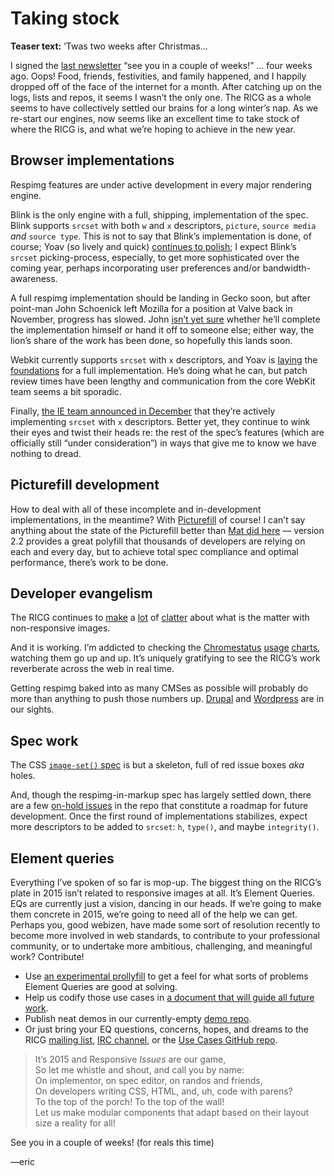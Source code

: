 # Taking stock

**Teaser text:** ’Twas two weeks after Christmas...


I signed the [last newsletter](https://github.com/ResponsiveImagesCG/newsletters/blob/master/RICG-newsletter-2014-12-12.md) “see you in a couple of weeks!” ... four weeks ago. Oops! Food, friends, festivities, and family happened, and I happily dropped off of the face of the internet for a month. After catching up on the logs, lists and repos, it seems I wasn’t the only one. The RICG as a whole seems to have collectively settled our brains for a long winter’s nap. As we re-start our engines, now seems like an excellent time to take stock of where the RICG is, and what we’re hoping to achieve in the new year.


## Browser implementations

Respimg features are under active development in every major rendering engine.

Blink is the only engine with a full, shipping, implementation of the spec. Blink supports `srcset` with both `w` and `x` descriptors, `picture`, `source media` *and* `source type`. This is not to say that Blink’s implementation is done, of course; Yoav (so lively and quick) [continues to polish](https://codereview.chromium.org/839783002/); I expect Blink’s `srcset` picking-process, especially, to get more sophisticated over the coming year, perhaps incorporating user preferences and/or bandwidth-awareness.

A full respimg implementation should be landing in Gecko soon, but after point-man John Schoenick left Mozilla for a position at Valve back in November, progress has slowed. John [isn’t yet sure](http://ircbot.responsiveimages.org/bot/log/respimg/2015-01-08#T107603) whether he’ll complete the implementation himself or hand it off to someone else; either way, the lion’s share of the work has been done, so hopefully this lands soon.

Webkit currently supports `srcset` with `x` descriptors, and Yoav is [laying](https://bugs.webkit.org/show_bug.cgi?id=137496) the [foundations](https://bugs.webkit.org/show_bug.cgi?id=134488) for a full implementation. He’s doing what he can, but patch review times have been lengthy and communication from the core WebKit team seems a bit sporadic.

Finally, [the IE team announced in December](http://blogs.msdn.com/b/ie/archive/2014/12/08/status-roadmap-update-srcset-lt-main-gt-element-and-date-inputs-in-development.aspx) that they’re actively implementing `srcset` with `x` descriptors. Better yet, they continue to wink their eyes and twist their heads re: the rest of the spec’s features (which are officially still “under consideration”) in ways that give me to know we have nothing to dread.


## Picturefill development

How to deal with all of these incomplete and in-development implementations, in the meantime? With [Picturefill](https://github.com/scottjehl/picturefill) of course! I can’t say anything about the state of the Picturefill better than [Mat did here](https://github.com/scottjehl/picturefill/issues/374) — version 2.2 provides a great polyfill that thousands of developers are relying on each and every day, but to achieve total spec compliance and optimal performance, there’s work to be done.


## Developer evangelism

The RICG continues to [make](https://twitter.com/jeremiahjmartin/status/542775285049876480) a [lot](http://aneventapart.com/event/atlanta-2015) of [clatter](http://www.futureinsights.com/home/responsive-images-are-here-its-up-to-you-to-make-the-web-for.html) about what is the matter with non-responsive images.

And it is working. I’m addicted to checking the [Chromestatus](https://www.chromestatus.com/metrics/feature/timeline/popularity/523) [usage](https://www.chromestatus.com/metrics/feature/timeline/popularity/524) [charts](https://www.chromestatus.com/metrics/feature/timeline/popularity/521), watching them go up and up. It’s uniquely gratifying to see the RICG’s work reverberate across the web in real time.

Getting respimg baked into as many CMSes as possible will probably do more than anything to push those numbers up. [Drupal](https://www.drupal.org/node/2260061) and [Wordpress](https://github.com/ResponsiveImagesCG/wp-tevko-responsive-images) are in our sights.

## Spec work

The CSS [`image-set()` spec](http://dev.w3.org/csswg/css-images-3/#image-set-notation) is but a skeleton, full of red issue boxes *aka* holes.

And, though the respimg-in-markup spec has largely settled down, there are a few [on-hold issues](https://github.com/ResponsiveImagesCG/picture-element/labels/onhold) in the repo that constitute a roadmap for future development. Once the first round of implementations stabilizes, expect more descriptors to be added to `srcset`: `h`, `type()`, and maybe `integrity()`.


## Element queries

Everything I’ve spoken of so far is mop-up. The biggest thing on the RICG’s plate in 2015 isn’t related to responsive images at all. It’s Element Queries. EQs are currently just a vision, dancing in our heads. If we’re going to make them concrete in 2015, we’re going to need all of the help we can get. Perhaps you, good webizen, have made some sort of resolution recently to become more involved in web standards, to contribute to your professional community, or to undertake more ambitious, challenging, and meaningful work? Contribute!

- Use [an experimental prollyfill](https://github.com/jonathantneal/hitch-element-queries) to get a feel for what sorts of problems Element Queries are good at solving.
- Help us codify those use cases in [a document that will guide all future work](https://github.com/ResponsiveImagesCG/eq-usecases).
- Publish neat demos in our currently-empty [demo repo](https://github.com/ResponsiveImagesCG/eq-demos).
- Or just bring your EQ questions, concerns, hopes, and dreams to the RICG [mailing list](http://lists.w3.org/Archives/Public/public-respimg/), [IRC channel](http://ircbot.responsiveimages.org/), or the [Use Cases GitHub repo](https://github.com/ResponsiveImagesCG/eq-usecases/issues).

<blockquote>
It’s 2015 and Responsive <em>Issues</em> are our game,<br />
So let me whistle and shout, and call you by name:<br />
On implementor, on spec editor, on randos and friends,<br />
On developers writing CSS, HTML, and, uh, code with parens?<br />
To the top of the porch! To the top of the wall!<br />
Let us make modular components that adapt based on their layout size a reality for all!
</blockquote>

See you in a couple of weeks! (for reals this time)

—eric
